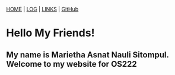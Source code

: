 [HOME](.) | [LOG](TXT/mylog.txt) | [LINKS](https://mariethaasnat.github.io/os222/LINKS/) | [GitHub](https://github.com/mariethaasnat/os222)

# Hello My Friends!

## My name is Marietha Asnat Nauli Sitompul. Welcome to my website for OS222